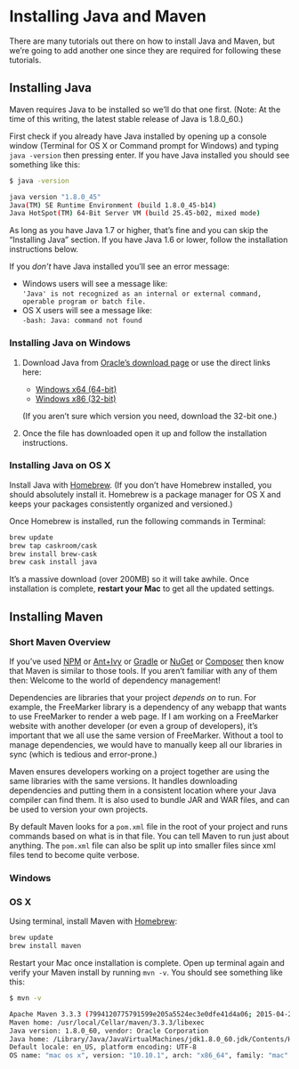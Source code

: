# Installing Java and Maven

There are many tutorials out there on how to install Java and Maven, but we’re going to add another one since they are required for following these tutorials.

## Installing Java

Maven requires Java to be installed so we’ll do that one first. (Note: At the time of this writing, the latest stable release of Java is 1.8.0_60.)

First check if you already have Java installed by opening up a console window (Terminal for OS X or Command prompt for Windows) and typing `java -version` then pressing enter. If you have Java installed you should see something like this:


```bash
$ java -version

java version "1.8.0_45"
Java(TM) SE Runtime Environment (build 1.8.0_45-b14)
Java HotSpot(TM) 64-Bit Server VM (build 25.45-b02, mixed mode)
```

As long as you have Java 1.7 or higher, that’s fine and you can skip the “Installing Java” section.  If you have Java 1.6 or lower, follow the installation instructions below.

If you *don’t* have Java installed you’ll see an error message:
* Windows users will see a message like: <br>`'Java' is not recognized as an internal or external command, operable program or batch file.`
* OS X users will see a message like:<br> `-bash: Java: command not found`

### Installing Java on Windows

1. Download Java from [Oracle’s download page](http://www.oracle.com/technetwork/java/javase/downloads/jdk8-downloads-2133151.html) or use the direct links here:

    * [Windows x64 (64-bit)](http://download.oracle.com/otn-pub/java/jdk/8u60-b27/jdk-8u60-windows-x64.exe)
    * [Windows x86 (32-bit)](http://download.oracle.com/otn-pub/java/jdk/8u60-b27/jdk-8u60-windows-i586.exe)

    (If you aren’t sure which version you need, download the 32-bit one.)

2. Once the file has downloaded open it up and follow the installation instructions.

### Installing Java on OS X

Install Java with [Homebrew](http://brew.sh/). (If you don’t have Homebrew installed, you should absolutely install it. Homebrew is a package manager for OS X and keeps your packages consistently organized and versioned.)

Once Homebrew is installed, run the following commands in Terminal:

```bash
brew update
brew tap caskroom/cask
brew install brew-cask
brew cask install java
```

It’s a massive download (over 200MB) so it will take awhile. Once installation is complete, **restart your Mac** to get all the updated settings.

## Installing Maven

### Short Maven Overview

If you’ve used [NPM](https://www.npmjs.com/) or [Ant+Ivy](http://ant.apache.org/ivy/) or [Gradle](https://gradle.org/) or [NuGet](https://www.nuget.org/) or [Composer](https://getcomposer.org/) then know that Maven is similar to those tools. If you aren’t familiar with any of them then: Welcome to the world of dependency management!

Dependencies are libraries that your project *depends on* to run. For example, the FreeMarker library is a dependency of any webapp that wants to use FreeMarker to render a web page. If I am working on a FreeMarker website with another developer (or even a group of developers), it’s important that we all use the same version of FreeMarker. Without a tool to manage dependencies, we would have to manually keep all our libraries in sync (which is tedious and error-prone.)

Maven ensures developers working on a project together are using the same libraries with the same versions. It handles downloading dependencies and putting them in a consistent location where your Java compiler can find them. It is also used to bundle JAR and WAR files, and can be used to version your own projects.

By default Maven looks for a `pom.xml` file in the root of your project and runs commands based on what is in that file. You can tell Maven to run just about anything. The `pom.xml` file can also be split up into smaller files since xml files tend to become quite verbose.

### Windows

### OS X

Using terminal, install Maven with [Homebrew](http://brew.sh/):

```bash
brew update
brew install maven
```

Restart your Mac once installation is complete. Open up terminal again and verify your Maven install by running `mvn -v`. You should see something like this:

```bash
$ mvn -v

Apache Maven 3.3.3 (7994120775791599e205a5524ec3e0dfe41d4a06; 2015-04-22T04:57:37-07:00)
Maven home: /usr/local/Cellar/maven/3.3.3/libexec
Java version: 1.8.0_60, vendor: Oracle Corporation
Java home: /Library/Java/JavaVirtualMachines/jdk1.8.0_60.jdk/Contents/Home/jre
Default locale: en_US, platform encoding: UTF-8
OS name: "mac os x", version: "10.10.1", arch: "x86_64", family: "mac"
```
